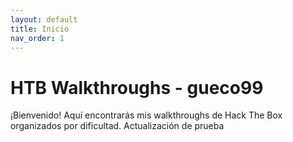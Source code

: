 ```yaml
---
layout: default
title: Inicio
nav_order: 1
---
```


# HTB Walkthroughs - gueco99

¡Bienvenido! Aquí encontrarás mis walkthroughs de Hack The Box organizados por dificultad. Actualización de prueba

